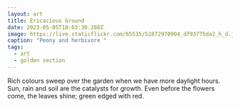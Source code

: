 ```yaml
---
layout: art
title: Ericacious Ground
date: 2023-05-05T18:03:30.288Z
image: https://live.staticflickr.com/65535/52872970904_df93775da2_h_d.jpg
caption: "Peony and herbivore "
tags:
  - art
  - golden section
---
```

Rich colours sweep over the garden when we have more daylight hours. Sun, rain and soil are the catalysts for growth. Even before the flowers come, the leaves shine; green edged with red.